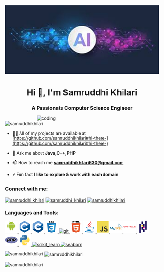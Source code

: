 ![logo](https://github.com/samruddhikhilari/samruddhikhilari/blob/main/Github_banner.jfif)
<h1 align="center">Hi 👋, I'm Samruddhi Khilari</h1>
<h3 align="center">A Passionate Computer Science Engineer</h3>

<img align="right" src="https://cdna.artstation.com/p/assets/images/images/028/102/058/original/pixel-jeff-matrix-s.gif?1593487263" alt="coding" width="400">
<p align="left"> <img src="https://komarev.com/ghpvc/?username=samruddhikhilari&label=Profile%20views&color=0e75b6&style=flat" alt="samruddhikhilari" /> </p>

- 👨‍💻 All of my projects are available at [https://github.com/samruddhikhilari#hi-there-](https://github.com/samruddhikhilari#hi-there-)

- 💬 Ask me about **Java,C++,PHP**

- 📫 How to reach me **samruddhikhilari630@gmail.com**

- ⚡ Fun fact **I like to explore & work with each domain**

<h3 align="left">Connect with me:</h3>
<p align="left">
<a href="https://linkedin.com/in/samruddhi khilari" target="blank"><img align="center" src="https://raw.githubusercontent.com/rahuldkjain/github-profile-readme-generator/master/src/images/icons/Social/linked-in-alt.svg" alt="samruddhi khilari" height="30" width="40" /></a>
<a href="https://www.leetcode.com/samruddhi_khilari" target="blank"><img align="center" src="https://raw.githubusercontent.com/rahuldkjain/github-profile-readme-generator/master/src/images/icons/Social/leet-code.svg" alt="samruddhi_khilari" height="30" width="40" /></a>
<a href="https://discord.gg/samruddhikhilari" target="blank"><img align="center" src="https://raw.githubusercontent.com/rahuldkjain/github-profile-readme-generator/master/src/images/icons/Social/discord.svg" alt="samruddhikhilari" height="30" width="40" /></a>
</p>

<h3 align="left">Languages and Tools:</h3>
<p align="left"> <a href="https://developer.android.com" target="_blank" rel="noreferrer"> <img src="https://raw.githubusercontent.com/devicons/devicon/master/icons/android/android-original-wordmark.svg" alt="android" width="40" height="40"/> </a> <a href="https://www.cprogramming.com/" target="_blank" rel="noreferrer"> <img src="https://raw.githubusercontent.com/devicons/devicon/master/icons/c/c-original.svg" alt="c" width="40" height="40"/> </a> <a href="https://www.w3schools.com/cpp/" target="_blank" rel="noreferrer"> <img src="https://raw.githubusercontent.com/devicons/devicon/master/icons/cplusplus/cplusplus-original.svg" alt="cplusplus" width="40" height="40"/> </a> <a href="https://www.w3schools.com/css/" target="_blank" rel="noreferrer"> <img src="https://raw.githubusercontent.com/devicons/devicon/master/icons/css3/css3-original-wordmark.svg" alt="css3" width="40" height="40"/> </a> <a href="https://git-scm.com/" target="_blank" rel="noreferrer"> <img src="https://www.vectorlogo.zone/logos/git-scm/git-scm-icon.svg" alt="git" width="40" height="40"/> </a> <a href="https://www.w3.org/html/" target="_blank" rel="noreferrer"> <img src="https://raw.githubusercontent.com/devicons/devicon/master/icons/html5/html5-original-wordmark.svg" alt="html5" width="40" height="40"/> </a> <a href="https://www.java.com" target="_blank" rel="noreferrer"> <img src="https://raw.githubusercontent.com/devicons/devicon/master/icons/java/java-original.svg" alt="java" width="40" height="40"/> </a> <a href="https://developer.mozilla.org/en-US/docs/Web/JavaScript" target="_blank" rel="noreferrer"> <img src="https://raw.githubusercontent.com/devicons/devicon/master/icons/javascript/javascript-original.svg" alt="javascript" width="40" height="40"/> </a> <a href="https://www.mysql.com/" target="_blank" rel="noreferrer"> <img src="https://raw.githubusercontent.com/devicons/devicon/master/icons/mysql/mysql-original-wordmark.svg" alt="mysql" width="40" height="40"/> </a> <a href="https://www.oracle.com/" target="_blank" rel="noreferrer"> <img src="https://raw.githubusercontent.com/devicons/devicon/master/icons/oracle/oracle-original.svg" alt="oracle" width="40" height="40"/> </a> <a href="https://pandas.pydata.org/" target="_blank" rel="noreferrer"> <img src="https://raw.githubusercontent.com/devicons/devicon/2ae2a900d2f041da66e950e4d48052658d850630/icons/pandas/pandas-original.svg" alt="pandas" width="40" height="40"/> </a> <a href="https://www.php.net" target="_blank" rel="noreferrer"> <img src="https://raw.githubusercontent.com/devicons/devicon/master/icons/php/php-original.svg" alt="php" width="40" height="40"/> </a> <a href="https://www.python.org" target="_blank" rel="noreferrer"> <img src="https://raw.githubusercontent.com/devicons/devicon/master/icons/python/python-original.svg" alt="python" width="40" height="40"/> </a> <a href="https://scikit-learn.org/" target="_blank" rel="noreferrer"> <img src="https://upload.wikimedia.org/wikipedia/commons/0/05/Scikit_learn_logo_small.svg" alt="scikit_learn" width="40" height="40"/> </a> <a href="https://seaborn.pydata.org/" target="_blank" rel="noreferrer"> <img src="https://seaborn.pydata.org/_images/logo-mark-lightbg.svg" alt="seaborn" width="40" height="40"/> </a> </p>

<p><img align="left" src="https://github-readme-stats.vercel.app/api/top-langs?username=samruddhikhilari&show_icons=true&locale=en&layout=compact" alt="samruddhikhilari" /></p>

<p>&nbsp;<img align="center" src="https://github-readme-stats.vercel.app/api?username=samruddhikhilari&show_icons=true&locale=en" alt="samruddhikhilari" /></p>

<p><img align="center" src="https://github-readme-streak-stats.herokuapp.com/?user=samruddhikhilari&" alt="samruddhikhilari" /></p>

